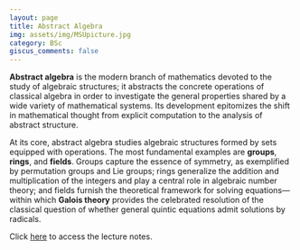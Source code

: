 ```yaml
---
layout: page
title: Abstract Algebra
img: assets/img/MSUpicture.jpg
category: BSc
giscus_comments: false
---
```


**Abstract algebra** is the modern branch of mathematics devoted to the study of algebraic structures; it abstracts the concrete operations of classical algebra in order to investigate the general properties shared by a wide variety of mathematical systems. Its development epitomizes the shift in mathematical thought from explicit computation to the analysis of abstract structure.

At its core, abstract algebra studies algebraic structures formed by sets equipped with operations. The most fundamental examples are **groups**, **rings**, and **fields**. Groups capture the essence of symmetry, as exemplified by permutation groups and Lie groups; rings generalize the addition and multiplication of the integers and play a central role in algebraic number theory; and fields furnish the theoretical framework for solving equations—within which **Galois theory** provides the celebrated resolution of the classical question of whether general quintic equations admit solutions by radicals.

Click [here](https://galobelwang.github.io/file/algebra.pdf) to access the lecture notes.
